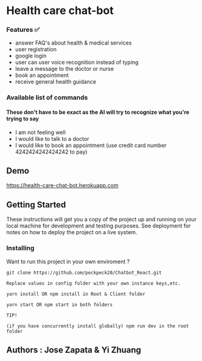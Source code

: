 # Health care chat-bot

### Features :white_check_mark:

- answer FAQ's about health & medical services
- user registration
- google login
- user can user voice recognition instead of typing
- leave a message to the doctor or nurse
- book an appointment 
- receive general health guidance


### Available list of commands
#### These don't have to be exact as the AI will try to recognize what you're trying to say

- I am not feeling well
- I would like to talk to a doctor
- I would like to book an appointment  (use credit card number 4242424242424242 to pay)



## Demo

https://health-care-chat-bot.herokuapp.com


## Getting Started

These instructions will get you a copy of the project up and running on your local machine for development and testing purposes. See deployment for notes on how to deploy the project on a live system.


### Installing

Want to run this project in your own enviroment ?

```
git clone https://github.com/peckpeck20/Chatbot_React.git
```

```
Replace values in config folder with your own instance keys,etc.
```

```
yarn install OR npm install in Root & Client folder
```

```
yarn start OR npm start in both folders

TIP!

(if you have concurrently install globally) npm run dev in the root folder
```

## Authors : Jose Zapata & Yi Zhuang  



